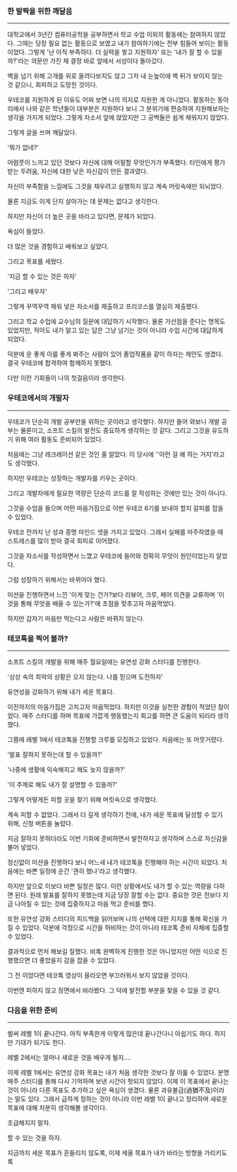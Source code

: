 ### 한 발짝을 위한 깨달음

---

 대학교에서 3년간 컴퓨터공학을 공부하면서 학교 수업 이외의 활동에는 참여하지 않았다. 그때는 당장 필요 없는 활동으로 보였고 내가 참여하기에는 전부 힘들어 보이는 활동이었다. 그렇게 '난 아직 부족하다. 더 실력을 쌓고 지원하자' 또는 '내가 잘 할 수 있을까?'라는 의문만 가진 채 결정 바로 앞에서 서성이다 돌아갔다.

벽을 넘기 위해 고개를 위로 올려다보지도 않고 그저 내 눈높이에 벽 뒤가 보이지 않는 것 같으니, 회피하고 도망친 것이다.

우테코를 지원하게 된 이유도 어찌 보면 나의 의지로 지원한 게 아니었다. 활동하는 동아리에서 나와 같은 학년들이 대부분은 지원하다 보니 그 분위기에 편승하여 지원해보자는 생각을 가지게 되었다. 그렇게 자소서 앞에 앉았지만 그 공백들은 쉽게 채워지지 않았다. 

그렇게 글을 쓰며 깨달았다. 

'뭐가 없네?'

어렴풋이 느끼고 있던 것보다 자신에 대해 어필할 무엇인가가 부족했다. 타인에게 평가받는 두려움, 자신에 대한 낮은 자신감이 만든 결과였다. 

자신이 부족함을 느낌에도 그것을 채우려고 실행하지 않고 계속 머릿속에만 되뇌었다.

물론 지금도 이게 단지 살아가는 데 문제는 없다고 생각한다.

하지만 자신이 더 높은 곳을 바라고 있다면, 문제가 되었다.

욕심이 들었다.

더 많은 것을 경험하고 배워보고 싶었다.

그리고 목표를 세웠다.

'지금 할 수 있는 것은 하자'

'그리고 배우자'

그렇게 꾸역꾸역 채워 넣은 자소서를 제출하고 프리코스를 열심히 제출했다.

그리고 학교 수업에 교수님의 질문에 대답하기 시작했다. 물론 가산점을 준다는 명목도 있었지만, 적어도 내가 알고 있는 답은 그냥 넘기는 것이 아니라 수업 시간에 대답하게 되었다. 

덕분에 운 좋게 이를 좋게 봐주는 사람이 있어 졸업작품을 같이 하자는 제안도 생겼다. 결국 우테코에 합격하여 함께하지 못했다.

다만 이런 기회들이 나의 첫걸음이라 생각한다.  

### 우테코에서의 개발자

---

우테코가 단순히 개발 공부만을 위하는 곳이라고 생각했다. 하지만 들어 와보니 개발 공부는 물론이고, 소프트 스킬의 발전도 중요하게 생각하는 것 같다. 그리고 그것을 유도하기 위해 여러 활동도 준비되어 있었다. 

처음에는 그냥 레크레이션 같은 것인 줄 알았다. 이 당시에 ''이런 걸 왜 하는 거지'라고도 생각했다. 

하지만 우테코는 성장하는 개발자를 키우는 곳이다. 

그리고 개발자에게 필요한 역량은 단순히 코드를 잘 작성하는 것에만 있는 것이 아니다.

그것을 수업을 들으며 어떤 마음가짐으로 이번 우테코 6기를 보내야 할지 갈피를 잡을 수 있었다.

우테코 전까지 난 성과 증명 마인드 셋을 가지고 있었다. 그래서 실패를 마주하였을 때 스트레스를 많이 받아 결국 회피로 이어졌다. 

그것을 자소서를 작성하면서 느꼈고 우테코에 들어와 정확히 무엇이 원인이었는지 알았다.

그럼 성장하기 위해서는 바뀌어야 했다. 

 미션을 진행하면서 느낀 '이게 맞는 건가?보다 리뷰어, 크루, 페어 의견을 교류하며 '이것을 통해 무엇을 배울 수 있는가?'에 초점을 맞추고자 마음먹었다.

하지만 갑자기 마음만 먹는다고 사람은 바뀌지 않는다.



### 테코톡을 찍어 볼까?

---

소프트 스킬의 개발을 위해 매주 월요일에는 유연성 강화 스터디를 진행한다. 

'상상 속의 최악의 상황은 오지 않는다. 나를 믿으며 도전하자'

유연성을 강화하기 위해 내가 세운 목표다.

이전까지의 마음가짐은 고치고자 마음먹었다. 하지만 이것을 실천한 경험이 적었던 참이었다. 매주 스터디를 하며 목표에 가깝게 행동했는지 회고를 하면 큰 도움이 되리라 생각했다. 

그쯤에 래벨 1에서 테코톡을 진행할 크루를 모집하고 있었다. 처음에는 또 머뭇거렸다.

'발표 잘하지 못하는데 할 수 있을까?'

'나중에 생활에 익숙해지고 해도 늦지 않을까?'

'이 주제로 해도 내가 잘 설명할 수 있을까?'

그렇게 어떻게든 피할 곳을 찾기 위해 머릿속으로 생각했다.

계속 피할 수 없었다. 그래서 더 깊게 생각하기 전에, 내가 세운 목표에 달성할 수 있기 위해, 신청 버튼을 눌렀다. 

지금 잘하지 못하더라도 이번 기회에 준비하면서 발전하자고 생각하며 스스로 자신감을 불어 넣었다.

정신없이 미션을 진행하다 보니 어느새 내가 테코톡을 진행해야 하는 시간이 되었다. 처음에는 바쁜 일정에 순간 '괜히 했나'라고 생각했다. 

하지만 앞으로 이보다 바쁜 일정은 많다. 이런 상황에서도 내가 할 수 있는 역량을 다하면 된다. 원래 발표를 잘하지 못했는데 지금 당장 잘할 수는 없다. 중요한 것은 전보다 지금 나아질 수 있는 것에 집중하자고 마음 먹고 준비를 했다. 

또한 유연성 강화 스터디의 피드백을 읽어보며 나의 선택에 대한 지지를 통해 확신을 가질 수 있었다. 덕분에 걱정으로 시간을 허비하는 것이 아니라 테코톡 준비 자체에 집중할 수 있었다.

결과적으로 먼저 해보길 잘했다. 비록 완벽하게 진행한 것은 아니었지만 어떤 식으로 진행했으면 더 좋았을지 감을 잡을 수 있었다. 

그 전 이었다면 테코톡 영상이 올라오면 부끄러워서 보지 않았을 것이다.

이번엔 피하지 않고 정면에서 바라봤다. 그 덕에 발전할 부분을 찾을 수 있을 것 같다. 



### 다음을 위한 준비

---

벌써 레벨 1이 끝나간다. 아직 부족한게 이렇게 많은데 끝나간다니 아쉽기도 하다. 하지만 기대가 되기도 한다.

 레벨 2에서는 얼마나 새로운 것을 배우게 될지….

이제 레벨 1에서는 유연성 강화 목표는 내가 처음 생각한 것보다 잘 이룰 수 있었다. 분명 매주 스터디를 통해 다시 기억하며 보낸 시간이 헛되지 않았다. 이제 이 목표에서 끝나는 것이 아니라 다른 목표도 추가하고 싶은 욕심이 생겼다. 물론 과유불급(過猶不及)이라는 말도 있다. 그래서 급하게 정하는 것이 아니라 이번 레벨 1이 끝나고 정리하며 새로운 목표에 대해 차분히 생각해볼 생각이다. 

조급해지지 말자.

할 수 있는 것을 하자.

지금까지 세운 목표가 흔들리지 않도록, 이제 세울 목표가 내가 바라는 방향을 가리키도록 